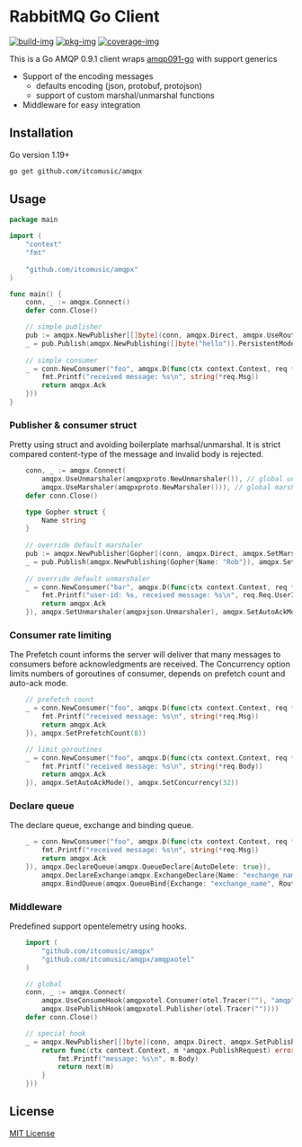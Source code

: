 # RabbitMQ Go Client

[![build-img]][build-url]
[![pkg-img]][pkg-url]
[![coverage-img]][coverage-url]

This is a Go AMQP 0.9.1 client wraps [amqp091-go](https://github.com/rabbitmq/amqp091-go) with support generics

* Support of the encoding messages
    * defaults encoding (json, protobuf, protojson)
    * support of custom marshal/unmarshal functions
* Middleware for easy integration

## Installation

Go version 1.19+

```bash
go get github.com/itcomusic/amqpx
```

## Usage

```go
package main

import (
    "context" 
	"fmt"
	
	"github.com/itcomusic/amqpx"
)

func main() {
    conn, _ := amqpx.Connect()
    defer conn.Close()

    // simple publisher
    pub := amqpx.NewPublisher[[]byte](conn, amqpx.Direct, amqpx.UseRoutingKey("routing_key"))
    _ = pub.Publish(amqpx.NewPublishing([]byte("hello")).PersistentMode(), amqpx.SetRoutingKey("override_routing_key"))
	
    // simple consumer 
    _ = conn.NewConsumer("foo", amqpx.D(func(ctx context.Context, req *amqpx.Delivery[[]byte]) amqpx.Action {
        fmt.Printf("received message: %s\n", string(*req.Msg))
        return amqpx.Ack
    }))
}
```

### Publisher & consumer struct

Pretty using struct and avoiding boilerplate marhsal/unmarshal. It is strict compared content-type of the message and
invalid body is rejected.

```go
    conn, _ := amqpx.Connect(
        amqpx.UseUnmarshaler(amqpxproto.NewUnmarshaler()), // global unmarshalers
        amqpx.UseMarshaler(amqpxproto.NewMarshaler())), // global marshaler
    defer conn.Close()

    type Gopher struct {
        Name string
    }
	
    // override default marshaler
    pub := amqpx.NewPublisher[Gopher](conn, amqpx.Direct, amqpx.SetMarshaler(amqpxjson.Marshaler)) 
    _ = pub.Publish(amqpx.NewPublishing(Gopher{Name: "Rob"}), amqpx.SetRoutingKey("routing_key"))
	
    // override default unmarshaler
    _ = conn.NewConsumer("bar", amqpx.D(func(ctx context.Context, req *amqpx.Delivery[Gopher]) amqpx.Action {
        fmt.Printf("user-id: %s, received message: %s\n", req.Req.UserID, req.Msg.Name)
        return amqpx.Ack
    }), amqpx.SetUnmarshaler(amqpxjson.Unmarshaler), amqpx.SetAutoAckMode())
```

### Consumer rate limiting

The Prefetch count informs the server will deliver that many messages to consumers before acknowledgments are received.
The Concurrency option limits numbers of goroutines of consumer, depends on prefetch count and auto-ack mode.

```go
    // prefetch count
    _ = conn.NewConsumer("foo", amqpx.D(func(ctx context.Context, req *amqpx.Delivery[[]byte]) amqpx.Action {
        fmt.Printf("received message: %s\n", string(*req.Msg))
        return amqpx.Ack
    }), amqpx.SetPrefetchCount(8))

    // limit goroutines
	_ = conn.NewConsumer("foo", amqpx.D(func(ctx context.Context, req *amqpx.Delivery[[]byte]) amqpx.Action {
        fmt.Printf("received message: %s\n", string(*req.Body))
        return amqpx.Ack
    }), amqpx.SetAutoAckMode(), amqpx.SetConcurrency(32))
```

### Declare queue

The declare queue, exchange and binding queue.

```go
    _ = conn.NewConsumer("foo", amqpx.D(func(ctx context.Context, req *amqpx.Delivery[[]byte]) amqpx.Action {
        fmt.Printf("received message: %s\n", string(*req.Msg))
        return amqpx.Ack
    }), amqpx.DeclareQueue(amqpx.QueueDeclare{AutoDelete: true}),
        amqpx.DeclareExchange(amqpx.ExchangeDeclare{Name: "exchange_name", Type: amqpx.Direct}),
        amqpx.BindQueue(amqpx.QueueBind{Exchange: "exchange_name", RoutingKey: []string{"routing_key"}}))
```

### Middleware

Predefined support opentelemetry using hooks.

```go
    import (
        "github.com/itcomusic/amqpx"
        "github.com/itcomusic/amqpx/amqpxotel"
    )

    // global
    conn, _ := amqpx.Connect(
        amqpx.UseConsumeHook(amqpxotel.Consumer(otel.Tracer(""), "amqp")),
        amqpx.UsePublishHook(amqpxotel.Publisher(otel.Tracer(""))))
    defer conn.Close()

    // special hook
    _ = amqpx.NewPublisher[[]byte](conn, amqpx.Direct, amqpx.SetPublishHook(func(next amqpx.PublisherFunc) amqpx.PublisherFunc {
        return func(ctx context.Context, m *amqpx.PublishRequest) error {
            fmt.Printf("message: %s\n", m.Body)
            return next(m)
        }
    }))
```

## License

[MIT License](LICENSE)

[build-img]: https://github.com/itcomusic/amqpx/workflows/build/badge.svg

[build-url]: https://github.com/itcomusic/amqpx/actions

[pkg-img]: https://pkg.go.dev/badge/github.com/itcomusic/amqpx.svg

[pkg-url]: https://pkg.go.dev/github.com/itcomusic/amqpx

[coverage-img]: https://codecov.io/gh/itcomusic/amqpx/branch/main/graph/badge.svg

[coverage-url]: https://codecov.io/gh/itcomusic/amqpx